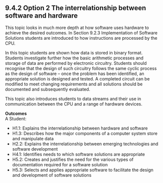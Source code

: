 ## 9.4.2 Option 2 The interrelationship between software and hardware

This topic looks in much more depth at how software uses hardware to achieve the desired
outcomes. In Section 9.2.3 Implementation of Software Solutions students are introduced to how
instructions are processed by the CPU.

In this topic students are shown how data is stored in binary format. Students investigate further
how the basic arithmetic processes and storage of data are performed by electronic circuitry.
Students should recognise that the design of such circuitry follows the same cyclic process as the
design of software – once the problem has been identified, an appropriate solution is designed and
tested. A completed circuit can be modified to meet changing requirements and all solutions should
be documented and subsequently evaluated.

This topic also introduces students to data streams and their use in communication between the
CPU and a range of hardware devices.

**Outcomes**  
A Student:  
- H1.1: Explains the interrelationship between hardware and software  
- H1.3: Describes how the major components of a computer system store and manipulate data    
- H2.2: Explains the interrelationship between emerging technologies and software development  
- H4.1: Identifies needs to which software solutions are appropriate  
- H5.2: Creates and justifies the need for the various types of documentation required for a software solution
- H5.3: Selects and applies appropriate software to facilitate the design and development of software solutions